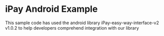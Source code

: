 # iPay Android Example
This sample code has used the android library iPay-easy-way-interface-v2 v1.0.2 to help developers comprehend integration with our library
